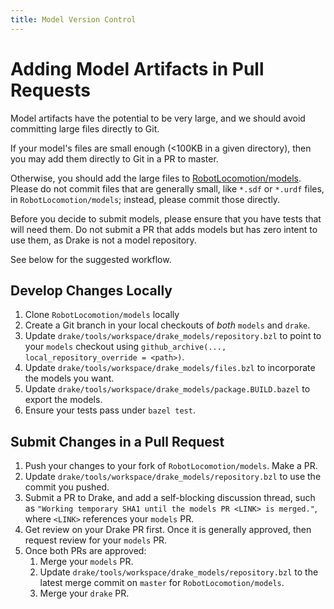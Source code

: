 ```yaml
---
title: Model Version Control
---
```



# Adding Model Artifacts in Pull Requests

Model artifacts have the potential to be very large, and we should avoid
committing large files directly to Git.

If your model's files are small enough (<100KB in a given directory), then you
may add them directly to Git in a PR to master.

Otherwise, you should add the large files to
[RobotLocomotion/models](https://github.com/RobotLocomotion/models). Please do
not commit files that are generally small, like ``*.sdf`` or ``*.urdf`` files,
in ``RobotLocomotion/models``; instead, please commit those directly.

Before you decide to submit models, please ensure that you have tests that
will need them. Do not submit a PR that adds models but has zero intent to use
them, as Drake is not a model repository.

See below for the suggested workflow.

## Develop Changes Locally

1. Clone ``RobotLocomotion/models`` locally
2. Create a Git branch in your local checkouts of *both* ``models`` and
   ``drake``.
3. Update ``drake/tools/workspace/drake_models/repository.bzl`` to point to your
   ``models`` checkout using
   ``github_archive(..., local_repository_override = <path>)``.
4. Update ``drake/tools/workspace/drake_models/files.bzl`` to incorporate the models
   you want.
5. Update ``drake/tools/workspace/drake_models/package.BUILD.bazel`` to export the
   models.
6. Ensure your tests pass under ``bazel test``.

## Submit Changes in a Pull Request

1. Push your changes to your fork of ``RobotLocomotion/models``. Make a PR.
2. Update ``drake/tools/workspace/drake_models/repository.bzl`` to use the
   commit you pushed.
3. Submit a PR to Drake, and add a self-blocking discussion thread, such as
   ``"Working temporary SHA1 until the models PR <LINK> is merged."``,
   where ``<LINK>`` references your ``models`` PR.
4. Get review on your Drake PR first. Once it is generally approved, then
   request review for your ``models`` PR.
5. Once both PRs are approved:
   1. Merge your ``models`` PR.
   2. Update ``drake/tools/workspace/drake_models/repository.bzl`` to the latest
      merge commit on ``master`` for ``RobotLocomotion/models``.
   3. Merge your ``drake`` PR.

